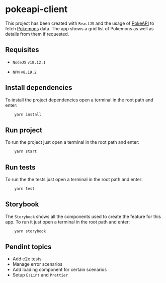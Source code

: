 # pokeapi-client

This project has been created with `ReactJS` and the usage of [PokeAPI](https://pokeapi.co/) to fetch [Pokemons](https://en.wikipedia.org/wiki/Pok%C3%A9mon) data. The app shows a grid list of Pokemons as well as details from them if requested.

## Requisites

- `NodeJS` `v18.12.1`

- `NPM` `v8.19.2`

## Install dependencies

To install the project dependencies open a terminal in the root path and enter:

```bash
    yarn install
```

## Run project

To run the project just open a terminal in the root path and enter:

```bash
    yarn start
```

## Run tests

To run the the tests just open a terminal in the root path and enter:

```bash
    yarn test
```

## Storybook

The `Storybook` shows all the components used to create the feature for this app. To run it just open a terminal in the root path and enter:

```bash
    yarn storybook
```

## Pendint topics

- Add e2e tests
- Manage error scenarios
- Add loading component for certain scenarios
- Setup `EsLint` and `Prettier`
